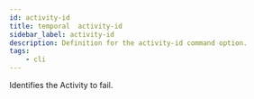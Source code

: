 ```yaml
---
id: activity-id
title: temporal  activity-id
sidebar_label: activity-id
description: Definition for the activity-id command option.
tags:
	- cli
---
```


Identifies the Activity to fail.
